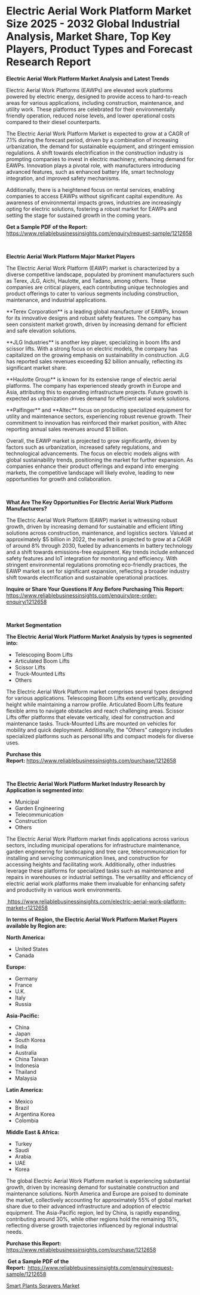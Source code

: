 <p><h1>Electric Aerial Work Platform Market Size 2025 - 2032 Global Industrial Analysis, Market Share, Top Key Players, Product Types and Forecast Research Report</h1></p><p><strong>Electric Aerial Work Platform Market Analysis and Latest Trends</strong></p>
<p><p>Electric Aerial Work Platforms (EAWPs) are elevated work platforms powered by electric energy, designed to provide access to hard-to-reach areas for various applications, including construction, maintenance, and utility work. These platforms are celebrated for their environmentally friendly operation, reduced noise levels, and lower operational costs compared to their diesel counterparts.</p><p>The Electric Aerial Work Platform Market is expected to grow at a CAGR of 7.1% during the forecast period, driven by a combination of increasing urbanization, the demand for sustainable equipment, and stringent emission regulations. A shift towards electrification in the construction industry is prompting companies to invest in electric machinery, enhancing demand for EAWPs. Innovation plays a pivotal role, with manufacturers introducing advanced features, such as enhanced battery life, smart technology integration, and improved safety mechanisms.</p><p>Additionally, there is a heightened focus on rental services, enabling companies to access EAWPs without significant capital expenditure. As awareness of environmental impacts grows, industries are increasingly opting for electric solutions, fostering a robust market for EAWPs and setting the stage for sustained growth in the coming years.</p></p>
<p><strong>Get a Sample PDF of the Report:&nbsp;</strong> <a href="https://www.reliablebusinessinsights.com/enquiry/request-sample/1212658?utm_campaign=3582&utm_medium=2&utm_source=Github&utm_content=ia&utm_term=24032025&utm_id=electric-aerial-work-platform">https://www.reliablebusinessinsights.com/enquiry/request-sample/1212658</a></p>
<p>&nbsp;</p>
<p><strong>Electric Aerial Work Platform Major Market Players</strong></p>
<p><p>The Electric Aerial Work Platform (EAWP) market is characterized by a diverse competitive landscape, populated by prominent manufacturers such as Terex, JLG, Aichi, Haulotte, and Tadano, among others. These companies are critical players, each contributing unique technologies and product offerings to cater to various segments including construction, maintenance, and industrial applications.</p><p>**Terex Corporation** is a leading global manufacturer of EAWPs, known for its innovative designs and robust safety features. The company has seen consistent market growth, driven by increasing demand for efficient and safe elevation solutions. </p><p>**JLG Industries** is another key player, specializing in boom lifts and scissor lifts. With a strong focus on electric models, the company has capitalized on the growing emphasis on sustainability in construction. JLG has reported sales revenues exceeding $2 billion annually, reflecting its significant market share.</p><p>**Haulotte Group** is known for its extensive range of electric aerial platforms. The company has experienced steady growth in Europe and Asia, attributing this to expanding infrastructure projects. Future growth is expected as urbanization drives demand for efficient aerial work solutions.</p><p>**Palfinger** and **Altec** focus on producing specialized equipment for utility and maintenance sectors, experiencing robust revenue growth. Their commitment to innovation has reinforced their market position, with Altec reporting annual sales revenues around $1 billion.</p><p>Overall, the EAWP market is projected to grow significantly, driven by factors such as urbanization, increased safety regulations, and technological advancements. The focus on electric models aligns with global sustainability trends, positioning the market for further expansion. As companies enhance their product offerings and expand into emerging markets, the competitive landscape will likely evolve, leading to new opportunities for growth and collaboration.</p></p>
<p>&nbsp;</p>
<p><strong>What Are The Key Opportunities For Electric Aerial Work Platform Manufacturers?</strong></p>
<p><p>The Electric Aerial Work Platform (EAWP) market is witnessing robust growth, driven by increasing demand for sustainable and efficient lifting solutions across construction, maintenance, and logistics sectors. Valued at approximately $5 billion in 2022, the market is projected to grow at a CAGR of around 8% through 2030, fueled by advancements in battery technology and a shift towards emissions-free equipment. Key trends include enhanced safety features and IoT integration for monitoring and efficiency. With stringent environmental regulations promoting eco-friendly practices, the EAWP market is set for significant expansion, reflecting a broader industry shift towards electrification and sustainable operational practices.</p></p>
<p><strong>Inquire or Share Your Questions If Any Before Purchasing This Report:</strong> <a href="https://www.reliablebusinessinsights.com/enquiry/pre-order-enquiry/1212658?utm_campaign=3582&utm_medium=2&utm_source=Github&utm_content=ia&utm_term=24032025&utm_id=electric-aerial-work-platform">https://www.reliablebusinessinsights.com/enquiry/pre-order-enquiry/1212658</a></p>
<p>&nbsp;</p>
<p><strong>Market Segmentation</strong></p>
<p><strong>The Electric Aerial Work Platform Market Analysis by types is segmented into:</strong></p>
<p><ul><li>Telescoping Boom Lifts</li><li>Articulated Boom Lifts</li><li>Scissor Lifts</li><li>Truck-Mounted Lifts</li><li>Others</li></ul></p>
<p><p>The Electric Aerial Work Platform market comprises several types designed for various applications. Telescoping Boom Lifts extend vertically, providing height while maintaining a narrow profile. Articulated Boom Lifts feature flexible arms to navigate obstacles and reach challenging areas. Scissor Lifts offer platforms that elevate vertically, ideal for construction and maintenance tasks. Truck-Mounted Lifts are mounted on vehicles for mobility and quick deployment. Additionally, the "Others" category includes specialized platforms such as personal lifts and compact models for diverse uses.</p></p>
<p><strong>Purchase this Report:&nbsp;</strong><a href="https://www.reliablebusinessinsights.com/purchase/1212658?utm_campaign=3582&utm_medium=2&utm_source=Github&utm_content=ia&utm_term=24032025&utm_id=electric-aerial-work-platform">https://www.reliablebusinessinsights.com/purchase/1212658</a></p>
<p>&nbsp;</p>
<p><strong>The Electric Aerial Work Platform Market Industry Research by Application is segmented into:</strong></p>
<p><ul><li>Municipal</li><li>Garden Engineering</li><li>Telecommunication</li><li>Construction</li><li>Others</li></ul></p>
<p><p>The Electric Aerial Work Platform market finds applications across various sectors, including municipal operations for infrastructure maintenance, garden engineering for landscaping and tree care, telecommunication for installing and servicing communication lines, and construction for accessing heights and facilitating work. Additionally, other industries leverage these platforms for specialized tasks such as maintenance and repairs in warehouses or industrial settings. The versatility and efficiency of electric aerial work platforms make them invaluable for enhancing safety and productivity in various work environments.</p></p>
<p><a href="https://www.reliablebusinessinsights.com/electric-aerial-work-platform-market-r1212658?utm_campaign=3582&utm_medium=2&utm_source=Github&utm_content=ia&utm_term=24032025&utm_id=electric-aerial-work-platform">&nbsp;https://www.reliablebusinessinsights.com/electric-aerial-work-platform-market-r1212658</a></p>
<p><strong>In terms of Region, the Electric Aerial Work Platform Market Players available by Region are:</strong></p>
<p>
    <p> <strong> North America: </strong>
        <ul>
            <li>United States</li>
            <li>Canada</li>
        </ul>
        </p> 
    <p> <strong> Europe: </strong>
        <ul>
            <li>Germany</li>
            <li>France</li>
            <li>U.K.</li>
            <li>Italy</li>
            <li>Russia</li>
        </ul>
        </p> 
    <p> <strong> Asia-Pacific: </strong>
        <ul>
            <li>China</li>
            <li>Japan</li>
            <li>South Korea</li>
            <li>India</li>
            <li>Australia</li>
            <li>China Taiwan</li>
            <li>Indonesia</li>
            <li>Thailand</li>
            <li>Malaysia</li>
        </ul>
        </p> 
    <p> <strong> Latin America: </strong>
        <ul>
            <li>Mexico</li>
            <li>Brazil</li>
            <li>Argentina Korea</li>
            <li>Colombia</li>
        </ul>
        </p> 
    <p> <strong> Middle East & Africa: </strong>
        <ul>
            <li>Turkey</li>
            <li>Saudi</li>
            <li>Arabia</li>
            <li>UAE</li>
            <li>Korea</li>
        </ul>
    </p>
    </p>
<p><p>The global Electric Aerial Work Platform market is experiencing substantial growth, driven by increasing demand for sustainable construction and maintenance solutions. North America and Europe are poised to dominate the market, collectively accounting for approximately 55% of global market share due to their advanced infrastructure and adoption of electric equipment. The Asia-Pacific region, led by China, is rapidly expanding, contributing around 30%, while other regions hold the remaining 15%, reflecting diverse growth trajectories influenced by regional industrial needs.</p></p>
<p><strong>Purchase this Report: </strong><a href="https://www.reliablebusinessinsights.com/purchase/1212658?utm_campaign=3582&utm_medium=2&utm_source=Github&utm_content=ia&utm_term=24032025&utm_id=electric-aerial-work-platform">https://www.reliablebusinessinsights.com/purchase/1212658</a></p>
<p>&nbsp;<strong>Get a Sample PDF of the Report:&nbsp;&nbsp;</strong><a href="https://www.reliablebusinessinsights.com/enquiry/request-sample/1212658?utm_campaign=3582&utm_medium=2&utm_source=Github&utm_content=ia&utm_term=24032025&utm_id=electric-aerial-work-platform">https://www.reliablebusinessinsights.com/enquiry/request-sample/1212658</a></p>
<p><strong></strong></p>
<p><p><a href="https://github.com/erkidrhoy/Market-Research-Report-List-1/blob/main/smart-plants-sprayers-market.md?utm_campaign=3582&utm_medium=2&utm_source=Github&utm_content=ia&utm_term=24032025&utm_id=electric-aerial-work-platform">Smart Plants Sprayers Market</a></p></p>